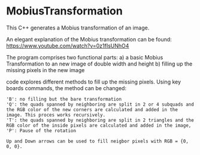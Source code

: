 # MobiusTransformation
This  C++ generates a Mobius transformation of an image. 

An elegant explanation of the Mobius transformation can be found: https://www.youtube.com/watch?v=0z1fIsUNhO4

The program comprises two functional parts:
a)	a basic Mobius Transformation to an new image of double width and height
b)	filling up the missing pixels in the new image

code explores different methods to fill up the missing pixels. Using key boards commands, the method can be changed:

	'B': no filling but the bare transformation
	'Q': the quads spanned by neighboring are split in 2 or 4 subquads and the RGB color of the new corners are calculated and added in the image. This proces works recursively.
	'T': the quads spanned by neighboring are split in 2 triangles and the RGB color of the inside pixels are calculated and added in the image,
	'P': Pause of the rotation

	Up and Down arrows can be used to fill neigbor pixels with RGB = {0, 0, 0}. 



